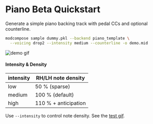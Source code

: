 # Piano Beta Quickstart

Generate a simple piano backing track with pedal CCs and optional counterline.

```bash
modcompose sample dummy.pkl --backend piano_template \
  --voicing drop2 --intensity medium --counterline -o demo.mid
```

![demo gif](docs/img/piano_beta_quick.gif)

#### Intensity & Density

| intensity | RH/LH note density |
|-----------|--------------------|
| low       | 50 % (sparse)      |
| medium    | 100 % (default)    |
| high      | 110 % + anticipation|

Use ``--intensity`` to control note density. See the [test gif](docs/img/piano_beta_quick.gif).
